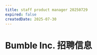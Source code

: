```yaml
---
title: staff product manager 20250729
expired: false
createdDate: 2025-07-30
---
```


# Bumble Inc. 招聘信息

<JobPostingTable job-posting-json-path="bumble/data/staff-product-manager-20250729" />